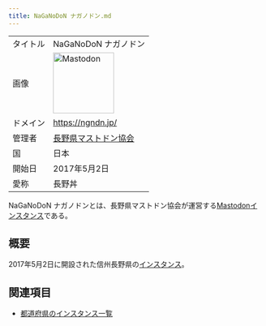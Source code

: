```yaml
---
title: NaGaNoDoN ナガノドン.md
---
```

<div>

|          |                                                                                                                                                                                                                                                                                                        |
|----------|--------------------------------------------------------------------------------------------------------------------------------------------------------------------------------------------------------------------------------------------------------------------------------------------------------|
| タイトル | NaGaNoDoN ナガノドン                                                                                                                                                                                                                                                                                   |
| 画像     | [<img src="/images/thumb/0/00/Mastodon_logo.png/120px-Mastodon_logo.png" srcset="/images/thumb/0/00/Mastodon_logo.png/180px-Mastodon_logo.png 1.5x, /images/0/00/Mastodon_logo.png 2x" width="120" height="120" alt="Mastodon" />](/%E3%83%95%E3%82%A1%E3%82%A4%E3%83%AB:Mastodon_logo.png "Mastodon") |
| ドメイン | <a href="https://ngndn.jp/" rel="nofollow">https://ngndn.jp/</a>                                                                                                                                                                                                                                       |
| 管理者   | <a href="https://ngndn.jp/@nagano" rel="nofollow">長野県マストドン協会</a>                                                                                                                                                                                                                             |
| 国       | 日本                                                                                                                                                                                                                                                                                                   |
| 開始日   | 2017年5月2日                                                                                                                                                                                                                                                                                           |
| 愛称     | 長野丼                                                                                                                                                                                                                                                                                                 |

NaGaNoDoN ナガノドンとは、長野県マストドン協会が運営する[Mastodon](/%E3%83%9E%E3%82%B9%E3%83%88%E3%83%89%E3%83%B3 "マストドン")[インスタンス](/%E3%82%A4%E3%83%B3%E3%82%B9%E3%82%BF%E3%83%B3%E3%82%B9 "インスタンス")である。

## 概要

2017年5月2日に開設された信州長野県の[インスタンス](/%E3%82%A4%E3%83%B3%E3%82%B9%E3%82%BF%E3%83%B3%E3%82%B9 "インスタンス")。

## 関連項目

-   [都道府県のインスタンス一覧](/%E9%83%BD%E9%81%93%E5%BA%9C%E7%9C%8C%E3%81%AE%E3%82%A4%E3%83%B3%E3%82%B9%E3%82%BF%E3%83%B3%E3%82%B9%E4%B8%80%E8%A6%A7 "都道府県のインスタンス一覧")

</div>

